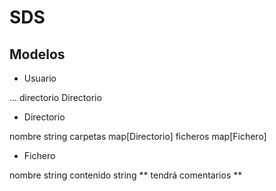 # SDS

## Modelos

- Usuario

...
directorio Directorio

- Directorio

nombre string
carpetas map[Directorio]
ficheros map[Fichero]

- Fichero

nombre string
contenido string
** tendrá comentarios **
